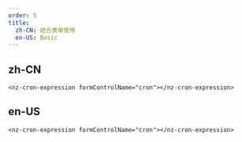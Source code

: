 ```yaml
---
order: 5
title:
  zh-CN: 结合表单使用
  en-US: Basic
---
```


## zh-CN

`<nz-cron-expression formControlName="cron"></nz-cron-expression>`

## en-US

`<nz-cron-expression formControlName="cron"></nz-cron-expression>`
